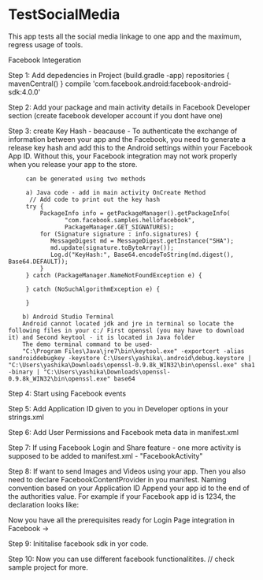 # TestSocialMedia

This app tests all the social media linkage to one app and the maximum, regress usage of tools.


Facebook Integeration 

Step 1: Add depedencies in Project (build.gradle -app)
	        repositories { mavenCentral() }
	        compile 'com.facebook.android:facebook-android-sdk:4.0.0'

Step 2: Add your package and main activity details in Facebook Developer section (create facebook developer account if you dont have one)

Step 3: create Key Hash - beacause - To authenticate the exchange of information between your app and the Facebook, you need to generate a release key hash and add this to the Android settings within your Facebook App ID. 
	      Without this, your Facebook integration may not work properly when you release your app to the store.

	     can be generated using two methods
	
	     a) Java code - add in main activity OnCreate Method
	      // Add code to print out the key hash
         try {
             PackageInfo info = getPackageManager().getPackageInfo(
                    "com.facebook.samples.hellofacebook",
                    PackageManager.GET_SIGNATURES);
             for (Signature signature : info.signatures) {
                MessageDigest md = MessageDigest.getInstance("SHA");
                md.update(signature.toByteArray());
                Log.d("KeyHash:", Base64.encodeToString(md.digest(), Base64.DEFAULT));
             }
         } catch (PackageManager.NameNotFoundException e) {

         } catch (NoSuchAlgorithmException e) {

         }

    	b) Android Studio Terminal
	    Android cannot located jdk and jre in terminal so locate the following files in your c:/ First openssl (you may have to download it) and Second keytool - it is located in Java folder
	    The demo terminal command to be used-
	    "C:\Program Files\Java\jre7\bin\keytool.exe" -exportcert -alias sandroiddebugkey -keystore C:\Users\yashika\.android\debug.keystore | "C:\Users\yashika\Downloads\openssl-0.9.8k_WIN32\bin\openssl.exe" sha1 -binary | "C:\Users\yashika\Downloads\openssl-0.9.8k_WIN32\bin\openssl.exe" base64
	

Step 4: Start using Facebook events

Step 5: Add Application ID given to you in Developer options in your strings.xml

Step 6: Add User Permissions and Facebook meta data in manifest.xml

Step 7: If using Facebook Login and Share feature - one more activity is supposed to be added to manifest.xml - "FacebookActivity"

Step 8: If want to send Images and Videos using your app. Then you also need to declare FacebookContentProvider in you manifest. Naming convention based on your Application ID
	Append your app id to the end of the authorities value. For example if your Facebook app id is 1234, the declaration looks like:
	<provider android:authorities="com.facebook.app.FacebookContentProvider1234"
          android:name="com.facebook.FacebookContentProvider"
          android:exported="true" />

Now you have all the prerequisites ready for Login Page integration in Facebook ->

Step 9: Inititalise facebook sdk in yor code.

Step 10: Now you can use different facebook functionalitites. 
		// check sample project for more.
